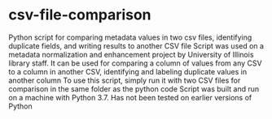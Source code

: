 # csv-file-comparison
Python script for comparing metadata values in two csv files, identifying duplicate fields, and writing results to another CSV file
Script was used on a metadata normalization and enhancement project by University of Illinois library staff. 
It can be used for comparing a column of values from any CSV to a column in another CSV, identifying and labeling duplicate values in another column
To use this script, simply run it with two CSV files for comparison in the same folder as the python code
Script was built and run on a machine with Python 3.7. Has not been tested on earlier versions of Python

